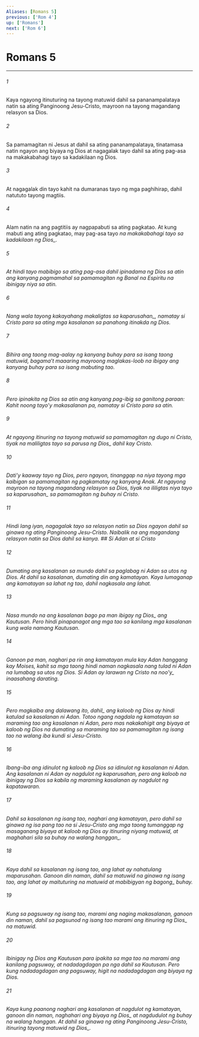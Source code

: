 ```yaml
---
Aliases: [Romans 5]
previous: ['Rom 4']
up: ['Romans']
next: ['Rom 6']
---
```

# Romans 5

***






















###### 1 










Kaya ngayong itinuturing na tayong matuwid dahil sa pananampalataya natin sa ating Panginoong Jesu-Cristo, mayroon na tayong magandang relasyon sa Dios. 





















###### 2 










Sa pamamagitan ni Jesus at dahil sa ating pananampalataya, tinatamasa natin ngayon ang biyaya ng Dios at nagagalak tayo dahil sa ating pag-asa na makakabahagi tayo sa kadakilaan ng Dios. 





















###### 3 










At nagagalak din tayo kahit na dumaranas tayo ng mga paghihirap, dahil natututo tayong magtiis. 





















###### 4 










Alam natin na ang pagtitiis ay nagpapabuti sa ating pagkatao. At kung mabuti ang ating pagkatao, may pag-asa tayo <i class="trans-change">na makakabahagi tayo sa kadakilaan ng Dios_. 





















###### 5 










At hindi tayo mabibigo sa ating pag-asa dahil ipinadama ng Dios sa atin ang kanyang pagmamahal sa pamamagitan ng Banal na Espiritu na ibinigay niya sa atin. 





















###### 6 










Nang wala tayong kakayahang <i class="trans-change">makaligtas sa kaparusahan_, namatay si Cristo para sa ating mga kasalanan sa panahong itinakda ng Dios. 





















###### 7 










Bihira ang taong mag-aalay ng kanyang buhay para sa isang taong matuwid, bagamaʼt maaaring mayroong maglakas-loob na ibigay ang kanyang buhay para sa isang mabuting tao. 





















###### 8 










Pero ipinakita ng Dios sa atin ang kanyang pag-ibig sa ganitong paraan: Kahit noong tayoʼy makasalanan pa, namatay si Cristo para sa atin. 





















###### 9 










At ngayong itinuring na tayong matuwid sa pamamagitan ng dugo ni Cristo, tiyak na maliligtas tayo sa parusa <i class="trans-change">ng Dios_ dahil kay Cristo. 





















###### 10 










Datiʼy kaaway tayo ng Dios, pero ngayon, tinanggap na niya tayong mga kaibigan sa pamamagitan ng pagkamatay ng kanyang Anak. At ngayong mayroon na tayong magandang relasyon sa Dios, tiyak na ililigtas niya tayo <i class="trans-change">sa kaparusahan_ sa pamamagitan ng buhay ni Cristo. 





















###### 11 










Hindi lang iyan, nagagalak tayo sa relasyon natin sa Dios ngayon dahil sa ginawa ng ating Panginoong Jesu-Cristo. Naibalik na ang magandang relasyon natin sa Dios dahil sa kanya. ## Si Adan at si Cristo 





















###### 12 










Dumating ang kasalanan sa mundo dahil sa paglabag ni Adan sa utos ng Dios. At dahil sa kasalanan, dumating din ang kamatayan. Kaya lumaganap ang kamatayan sa lahat ng tao, dahil nagkasala ang lahat. 





















###### 13 










Nasa mundo na ang kasalanan bago pa man ibigay <i class="trans-change">ng Dios_ ang Kautusan. Pero hindi pinapanagot ang mga tao sa kanilang mga kasalanan kung wala namang Kautusan. 





















###### 14 










Ganoon pa man, naghari pa rin ang kamatayan mula kay Adan hanggang kay Moises, kahit sa mga taong hindi naman nagkasala nang tulad ni Adan na lumabag sa utos ng Dios. Si Adan ay larawan ng Cristo na <i class="trans-change">nooʼy_ inaasahang darating. 





















###### 15 










Pero <i class="trans-change">magkaiba ang dalawang ito, dahil_ ang kaloob ng Dios ay hindi katulad sa kasalanan ni Adan. Totoo ngang nagdala ng kamatayan sa maraming tao ang kasalanan ni Adan, pero mas nakakahigit ang biyaya at kaloob ng Dios na dumating sa maraming tao sa pamamagitan ng isang tao na walang iba kundi si Jesu-Cristo. 





















###### 16 










Ibang-iba ang idinulot ng kaloob ng Dios sa idinulot ng kasalanan ni Adan. Ang kasalanan ni Adan ay nagdulot ng kaparusahan, pero ang kaloob na ibinigay ng Dios sa kabila ng maraming kasalanan ay nagdulot ng kapatawaran. 





















###### 17 










Dahil sa kasalanan ng isang tao, naghari ang kamatayan, pero dahil sa ginawa ng isa pang tao na si Jesu-Cristo ang mga taong tumanggap ng masaganang biyaya at kaloob ng Dios ay itinuring niyang matuwid, at maghahari sila sa buhay <i class="trans-change">na walang hanggan_. 





















###### 18 










Kaya dahil sa kasalanan ng isang tao, ang lahat ay nahatulang maparusahan. Ganoon din naman, dahil sa matuwid na ginawa ng isang tao, ang lahat ay maituturing na matuwid at mabibigyan ng <i class="trans-change">bagong_ buhay. 





















###### 19 










Kung sa pagsuway ng isang tao, marami ang naging makasalanan, ganoon din naman, dahil sa pagsunod ng isang tao marami ang itinuring <i class="trans-change">ng Dios_ na matuwid. 





















###### 20 










Ibinigay ng Dios ang Kautusan para ipakita sa mga tao na marami ang kanilang pagsuway, at nadadagdagan pa nga dahil sa Kautusan. Pero kung nadadagdagan ang pagsuway, higit na nadadagdagan ang biyaya ng Dios. 





















###### 21 










Kaya kung paanong naghari ang kasalanan at nagdulot ng kamatayan, ganoon din naman, naghahari ang biyaya <i class="trans-change">ng Dios_ at nagdudulot ng buhay na walang hanggan. At dahil sa ginawa ng ating Panginoong Jesu-Cristo, itinuring tayong matuwid <i class="trans-change">ng Dios_.
